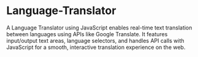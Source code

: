 # Language-Translator
A Language Translator using JavaScript enables real-time text translation between languages using APIs like Google Translate. It features input/output text areas, language selectors, and handles API calls with JavaScript for a smooth, interactive translation experience on the web.
